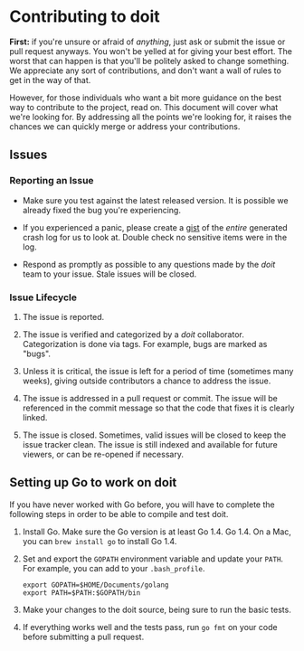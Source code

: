 # Contributing to doit

**First:** if you're unsure or afraid of _anything_, just ask
or submit the issue or pull request anyways. You won't be yelled at for
giving your best effort. The worst that can happen is that you'll be
politely asked to change something. We appreciate any sort of contributions,
and don't want a wall of rules to get in the way of that.

However, for those individuals who want a bit more guidance on the
best way to contribute to the project, read on. This document will cover
what we're looking for. By addressing all the points we're looking for,
it raises the chances we can quickly merge or address your contributions.

## Issues

### Reporting an Issue

* Make sure you test against the latest released version. It is possible
  we already fixed the bug you're experiencing.

* If you experienced a panic, please create a [gist](https://gist.github.com)
  of the *entire* generated crash log for us to look at. Double check
  no sensitive items were in the log.

* Respond as promptly as possible to any questions made by the _doit_
  team to your issue. Stale issues will be closed.

### Issue Lifecycle

1. The issue is reported.

2. The issue is verified and categorized by a _doit_ collaborator.
   Categorization is done via tags. For example, bugs are marked as "bugs".

3. Unless it is critical, the issue is left for a period of time (sometimes
   many weeks), giving outside contributors a chance to address the issue.

4. The issue is addressed in a pull request or commit. The issue will be
   referenced in the commit message so that the code that fixes it is clearly
   linked.

5. The issue is closed. Sometimes, valid issues will be closed to keep
   the issue tracker clean. The issue is still indexed and available for
   future viewers, or can be re-opened if necessary.

## Setting up Go to work on doit

If you have never worked with Go before, you will have to complete the
following steps in order to be able to compile and test doit.

1. Install Go. Make sure the Go version is at least Go 1.4.
   Go 1.4. On a Mac, you can `brew install go` to install Go 1.4.

1. Set and export the `GOPATH` environment variable and update your `PATH`.
   For example, you can add to your `.bash_profile`.

    ```
    export GOPATH=$HOME/Documents/golang
    export PATH=$PATH:$GOPATH/bin
    ```

1. Make your changes to the doit source, being sure to run the basic
   tests.

1. If everything works well and the tests pass, run `go fmt` on your code
   before submitting a pull request.
